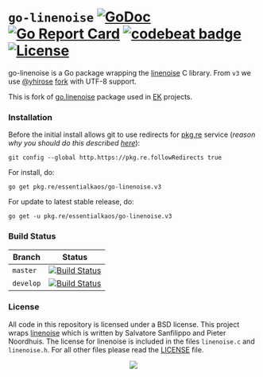 # `go-linenoise` [![GoDoc](https://godoc.org/pkg.re/essentialkaos/go-linenoise.v3?status.svg)](https://godoc.org/pkg.re/essentialkaos/go-linenoise.v3) [![Go Report Card](https://goreportcard.com/badge/github.com/essentialkaos/go-linenoise)](https://goreportcard.com/report/github.com/essentialkaos/go-linenoise) [![codebeat badge](https://codebeat.co/badges/f7800a13-657f-4be9-a359-2845f3433588)](https://codebeat.co/projects/github-com-essentialkaos-go-linenoise) [![License](https://gh.kaos.st/bsd.svg)](LICENSE)

go-linenoise is a Go package wrapping the [linenoise](https://github.com/antirez/linenoise) C library. From `v3` we use [@yhirose](https://github.com/yhirose) [fork](https://github.com/yhirose/linenoise/tree/utf8-support) with UTF-8 support.

This is fork of [go.linenoise](https://github.com/GeertJohan/go.linenoise) package used in [EK](https://github.com/essentialkaos) projects.

### Installation

Before the initial install allows git to use redirects for [pkg.re](https://github.com/essentialkaos/pkgre) service (_reason why you should do this described [here](https://github.com/essentialkaos/pkgre#git-support)_):

```
git config --global http.https://pkg.re.followRedirects true
```

For install, do:

```
go get pkg.re/essentialkaos/go-linenoise.v3
```

For update to latest stable release, do:

```
go get -u pkg.re/essentialkaos/go-linenoise.v3
```

### Build Status

| Branch | Status |
|--------|--------|
| `master` | [![Build Status](https://travis-ci.org/essentialkaos/go-linenoise.svg?branch=master)](https://travis-ci.org/essentialkaos/go-linenoise) |
| `develop` | [![Build Status](https://travis-ci.org/essentialkaos/go-linenoise.svg?branch=develop)](https://travis-ci.org/essentialkaos/go-linenoise) |

### License
All code in this repository is licensed under a BSD license.
This project wraps [linenoise](https://github.com/antirez/linenoise) which is written by Salvatore Sanfilippo and Pieter Noordhuis. The license for linenoise is included in the files `linenoise.c` and `linenoise.h`.
For all other files please read the [LICENSE](LICENSE) file.

<p align="center"><a href="https://essentialkaos.com"><img src="https://gh.kaos.st/ekgh.svg"/></a></p>
